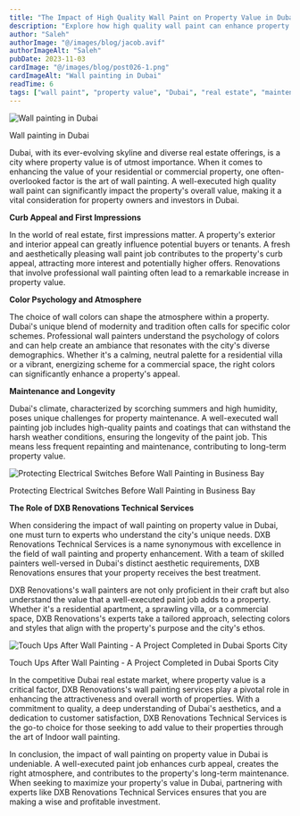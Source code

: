 ```yaml
---
title: "The Impact of High Quality Wall Paint on Property Value in Dubai"
description: "Explore how high quality wall paint can enhance property value in Dubai, with insights on color psychology, maintenance, and professional services."
author: "Saleh"
authorImage: "@/images/blog/jacob.avif"
authorImageAlt: "Saleh"
pubDate: 2023-11-03
cardImage: "@/images/blog/post026-1.png"
cardImageAlt: "Wall painting in Dubai"
readTime: 6
tags: ["wall paint", "property value", "Dubai", "real estate", "maintenance"]
---
```


![Wall painting in Dubai](@/images/blog/post026-1.png "Wall painting in Dubai")

Wall painting in Dubai

Dubai, with its ever-evolving skyline and diverse real estate offerings, is a city where property value is of utmost importance. When it comes to enhancing the value of your residential or commercial property, one often-overlooked factor is the art of wall painting. A well-executed high quality wall paint can significantly impact the property's overall value, making it a vital consideration for property owners and investors in Dubai.

**Curb Appeal and First Impressions**

In the world of real estate, first impressions matter. A property's exterior and interior appeal can greatly influence potential buyers or tenants. A fresh and aesthetically pleasing wall paint job contributes to the property's curb appeal, attracting more interest and potentially higher offers. Renovations that involve professional wall painting often lead to a remarkable increase in property value.

**Color Psychology and Atmosphere**

The choice of wall colors can shape the atmosphere within a property. Dubai's unique blend of modernity and tradition often calls for specific color schemes. Professional wall painters understand the psychology of colors and can help create an ambiance that resonates with the city's diverse demographics. Whether it's a calming, neutral palette for a residential villa or a vibrant, energizing scheme for a commercial space, the right colors can significantly enhance a property's appeal.

**Maintenance and Longevity**

Dubai's climate, characterized by scorching summers and high humidity, poses unique challenges for property maintenance. A well-executed wall painting job includes high-quality paints and coatings that can withstand the harsh weather conditions, ensuring the longevity of the paint job. This means less frequent repainting and maintenance, contributing to long-term property value.

  

![Protecting Electrical Switches Before Wall Painting in Business Bay](https://img1.wsimg.com/isteam/ip/c49a412a-7d5c-4c86-b371-17b58bdd84ac/DSC_0112.JPG/:/rs=w:1280 "Protecting Electrical Switches Before Wall Painting in Business Bay")

Protecting Electrical Switches Before Wall Painting in Business Bay

**The Role of DXB Renovations Technical Services**

When considering the impact of wall painting on property value in Dubai, one must turn to experts who understand the city's unique needs. DXB Renovations Technical Services is a name synonymous with excellence in the field of wall painting and property enhancement. With a team of skilled painters well-versed in Dubai's distinct aesthetic requirements, DXB Renovations ensures that your property receives the best treatment.

DXB Renovations's wall painters are not only proficient in their craft but also understand the value that a well-executed paint job adds to a property. Whether it's a residential apartment, a sprawling villa, or a commercial space, DXB Renovations's experts take a tailored approach, selecting colors and styles that align with the property's purpose and the city's ethos.

![Touch Ups After Wall Painting - A Project Completed in Dubai Sports City](https://img1.wsimg.com/isteam/ip/c49a412a-7d5c-4c86-b371-17b58bdd84ac/DSC_0008.jpg/:/rs=w:1280 "Touch Ups After Wall Painting - A Project Completed in Dubai Sports City")

Touch Ups After Wall Painting - A Project Completed in Dubai Sports City

In the competitive Dubai real estate market, where property value is a critical factor, DXB Renovations's wall painting services play a pivotal role in enhancing the attractiveness and overall worth of properties. With a commitment to quality, a deep understanding of Dubai's aesthetics, and a dedication to customer satisfaction, DXB Renovations Technical Services is the go-to choice for those seeking to add value to their properties through the art of Indoor wall painting.

In conclusion, the impact of wall painting on property value in Dubai is undeniable. A well-executed paint job enhances curb appeal, creates the right atmosphere, and contributes to the property's long-term maintenance. When seeking to maximize your property's value in Dubai, partnering with experts like DXB Renovations Technical Services ensures that you are making a wise and profitable investment.